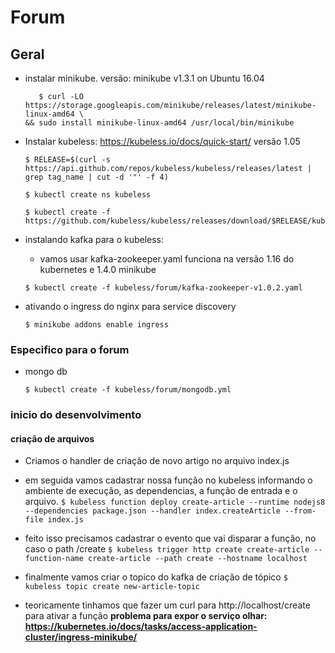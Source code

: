 # Forum

## Geral

* instalar minikube. versão: minikube v1.3.1 on Ubuntu 16.04

    ```console
       $ curl -LO https://storage.googleapis.com/minikube/releases/latest/minikube-linux-amd64 \
    && sudo install minikube-linux-amd64 /usr/local/bin/minikube  
    ```

* Instalar kubeless: https://kubeless.io/docs/quick-start/ versão 1.05

    ```console
    $ RELEASE=$(curl -s https://api.github.com/repos/kubeless/kubeless/releases/latest | grep tag_name | cut -d '"' -f 4)
    
    $ kubectl create ns kubeless

    $ kubectl create -f https://github.com/kubeless/kubeless/releases/download/$RELEASE/kubeless-$RELEASE.yaml
    ```

* instalando kafka para o kubeless:

    * vamos usar kafka-zookeeper.yaml funciona na versão 1.16 do kubernetes e 1.4.0 minikube

    ```console
    $ kubectl create -f kubeless/forum/kafka-zookeeper-v1.0.2.yaml
    ```

* ativando o ingress do nginx para service discovery

    ```console
    $ minikube addons enable ingress
    ```

### Especifico para o forum

* mongo db

    ```console
    $ kubectl create -f kubeless/forum/mongodb.yml
    ```

### inicio do desenvolvimento

#### criação de arquivos

* Criamos o handler de criação de novo artigo no arquivo index.js
* em seguida vamos cadastrar nossa função no kubeless informando o ambiente de execução, as dependencias, a função de entrada e o arquivo.
	`$ kubeless function deploy create-article --runtime nodejs8 --dependencies package.json --handler index.createArticle --from-file index.js`
* feito isso precisamos cadastrar o evento que vai disparar a função, no caso o path /create
	`$ kubeless trigger http create create-article --function-name create-article --path create --hostname localhost`
* finalmente vamos criar o topico do kafka de criação de tópico
	`$ kubeless topic create new-article-topic`

* teoricamente tinhamos que fazer um curl para http://localhost/create para ativar a função
**problema para expor o serviço olhar: https://kubernetes.io/docs/tasks/access-application-cluster/ingress-minikube/**

